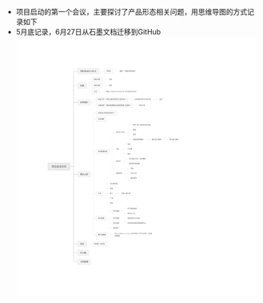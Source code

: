 - 项目启动的第一个会议，主要探讨了产品形态相关问题，用思维导图的方式记录如下
- 5月底记录，6月27日从石墨文档迁移到GitHub
![](https://github.com/sysu-swsad-2019/Document/blob/master/img/%E9%A1%B9%E7%9B%AE%E5%90%AF%E5%8A%A8%E4%BC%9A%E8%AE%AE.png)
